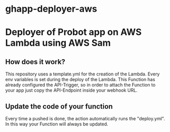 # ghapp-deployer-aws
<h1>
Deployer of Probot app on AWS Lambda using AWS Sam
</h1>
<body>
  <main>
    <section>
      <h2> How does it work? </h2>
      <p>
         This repository uses a template.yml for the creation of the Lambda. Every env variables is set during the deploy of the Lambda. This Function has already configured the API-Trigger, so in order to attach the Function to your app just copy the API-Endpoint inside your webhook URL. 
      </p>
     </section>
  <section>
    <h2> Update the code of your function </h2>
    <p>
      Every time a pushed is done, the action automatically runs the "deploy.yml". In this way your Function will always be updated. 
    </p>
  </section>
  </main>
</body>
